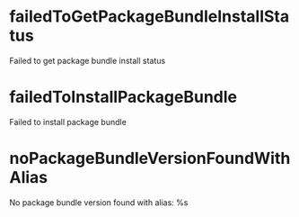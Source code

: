 # failedToGetPackageBundleInstallStatus

Failed to get package bundle install status

# failedToInstallPackageBundle

Failed to install package bundle

# noPackageBundleVersionFoundWithAlias

No package bundle version found with alias: %s

